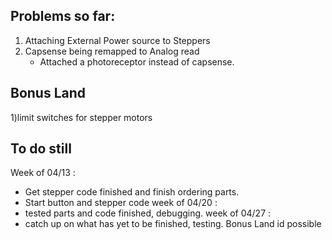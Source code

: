 ## Problems so far:
  1) Attaching External Power source to Steppers
  2) Capsense being remapped to Analog read
      - Attached a photoreceptor instead of capsense.
  
## Bonus Land
  1)limit switches for stepper motors
  
## To do still
 Week of 04/13 : 
  - Get stepper code finished and finish ordering parts.
  - Start button and stepper code
 week of 04/20 :
  - tested parts and code finished, debugging. 
 week of 04/27 :
  - catch up on what has yet to be finished, testing. Bonus Land id possible
